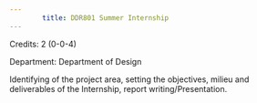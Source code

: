 ```yaml
---
        title: DDR801 Summer Internship
---
```

Credits: 2 (0-0-4)

Department: Department of Design

Identifying of the project area, setting the objectives, milieu and deliverables of the Internship, report writing/Presentation.